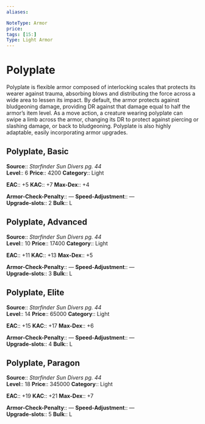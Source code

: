 ```yaml
---
aliases: 

NoteType: Armor
price: 
tags: [15:]
Type: Light Armor
---
```


# Polyplate

Polyplate is flexible armor composed of interlocking scales that protects its wearer against trauma, absorbing blows and distributing the force across a wide area to lessen its impact. By default, the armor protects against bludgeoning damage, providing DR against that damage equal to half the armor’s item level. As a move action, a creature wearing polyplate can swipe a limb across the armor, changing its DR to protect against piercing or slashing damage, or back to bludgeoning. Polyplate is also highly adaptable, easily incorporating armor upgrades.  

## Polyplate, Basic

**Source**:: _Starfinder Sun Divers pg. 44_  
**Level**:: 6
**Price**:: 4200 
**Category**:: Light  

**EAC**:: +5 
**KAC**:: +7 
**Max-Dex**:: +4  

**Armor-Check-Penalty**:: — 
**Speed-Adjustment**:: —  
**Upgrade-slots**:: 2 
**Bulk**:: L

## Polyplate, Advanced

**Source**:: _Starfinder Sun Divers pg. 44_  
**Level**:: 10
**Price**:: 17400 
**Category**:: Light  

**EAC**:: +11 
**KAC**:: +13 
**Max-Dex**:: +5  

**Armor-Check-Penalty**:: — 
**Speed-Adjustment**:: —  
**Upgrade-slots**:: 3 
**Bulk**:: L

## Polyplate, Elite

**Source**:: _Starfinder Sun Divers pg. 44_  
**Level**:: 14
**Price**:: 65000 
**Category**:: Light  

**EAC**:: +15 
**KAC**:: +17 
**Max-Dex**:: +6  

**Armor-Check-Penalty**:: — 
**Speed-Adjustment**:: —  
**Upgrade-slots**:: 4 
**Bulk**:: L

## Polyplate, Paragon

**Source**:: _Starfinder Sun Divers pg. 44_  
**Level**:: 18
**Price**:: 345000 
**Category**:: Light  

**EAC**:: +19 
**KAC**:: +21 
**Max-Dex**:: +7  

**Armor-Check-Penalty**:: — 
**Speed-Adjustment**:: —  
**Upgrade-slots**:: 5 
**Bulk**:: L

